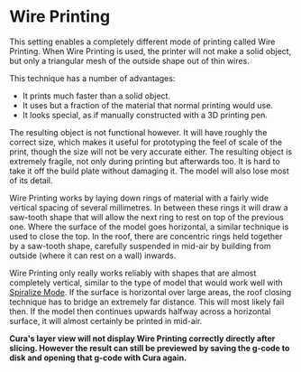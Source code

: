 Wire Printing
====
This setting enables a completely different mode of printing called Wire Printing. When Wire Printing is used, the printer will not make a solid object, but only a triangular mesh of the outside shape out of thin wires.

This technique has a number of advantages:
* It prints much faster than a solid object.
* It uses but a fraction of the material that normal printing would use.
* It looks special, as if manually constructed with a 3D printing pen.

The resulting object is not functional however. It will have roughly the correct size, which makes it useful for prototyping the feel of scale of the print, though the size will not be very accurate either. The resulting object is extremely fragile, not only during printing but afterwards too. It is hard to take it off the build plate without damaging it. The model will also lose most of its detail.

Wire Printing works by laying down rings of material with a fairly wide vertical spacing of several millimetres. In between these rings it will draw a saw-tooth shape that will allow the next ring to rest on top of the previous one. Where the surface of the model goes horizontal, a similar technique is used to close the top. In the roof, there are concentric rings held together by a saw-tooth shape, carefully suspended in mid-air by building from outside (where it can rest on a wall) inwards.

Wire Printing only really works reliably with shapes that are almost completely vertical, similar to the type of model that would work well with [Spiralize Mode](../blackmagic/magic_spiralize.md). If the surface is horizontal over large areas, the roof closing technique has to bridge an extremely far distance. This will most likely fail then. If the model then continues upwards halfway across a horizontal surface, it will almost certainly be printed in mid-air.

**Cura's layer view will not display Wire Printing correctly directly after slicing. However the result can still be previewed by saving the g-code to disk and opening that g-code with Cura again.**